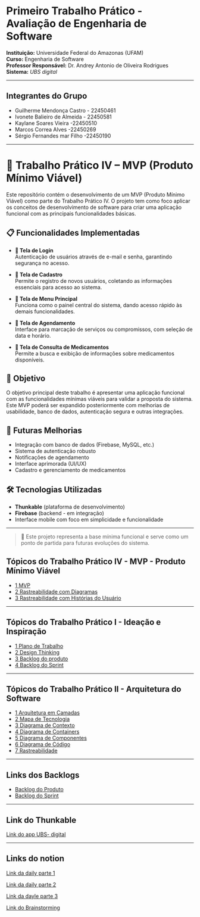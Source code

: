 # Primeiro Trabalho Prático - Avaliação de Engenharia de Software

**Instituição:** Universidade Federal do Amazonas (UFAM)  
**Curso:** Engenharia de Software  
**Professor Responsável:** Dr. Andrey Antonio de Oliveira Rodrigues  
**Sistema:** *UBS digital*

---

## Integrantes do Grupo

- Guilherme Mendonça Castro - 22450461
- Ivonete Balieiro de Almeida - 22450581
- Kaylane Soares Vieira -22450510
- Marcos Correa Alves -22450269
- Sérgio Fernandes mar Filho -22450190
  
---

# 🧪 Trabalho Prático IV – MVP (Produto Mínimo Viável)

Este repositório contém o desenvolvimento de um MVP (Produto Mínimo Viável) como parte do Trabalho Prático IV. O projeto tem como foco aplicar os conceitos de desenvolvimento de software para criar uma aplicação funcional com as principais funcionalidades básicas.

## 📋 Funcionalidades Implementadas

- **🔐 Tela de Login**  
  Autenticação de usuários através de e-mail e senha, garantindo segurança no acesso.

- **📝 Tela de Cadastro**  
  Permite o registro de novos usuários, coletando as informações essenciais para acesso ao sistema.

- **📱 Tela de Menu Principal**  
  Funciona como o painel central do sistema, dando acesso rápido às demais funcionalidades.

- **📆 Tela de Agendamento**  
  Interface para marcação de serviços ou compromissos, com seleção de data e horário.

- **💊 Tela de Consulta de Medicamentos**  
  Permite a busca e exibição de informações sobre medicamentos disponíveis.

## 🎯 Objetivo

O objetivo principal deste trabalho é apresentar uma aplicação funcional com as funcionalidades mínimas viáveis para validar a proposta do sistema. Este MVP poderá ser expandido posteriormente com melhorias de usabilidade, banco de dados, autenticação segura e outras integrações.

## 🚧 Futuras Melhorias

- Integração com banco de dados (Firebase, MySQL, etc.)
- Sistema de autenticação robusto
- Notificações de agendamento
- Interface aprimorada (UI/UX)
- Cadastro e gerenciamento de medicamentos

## 🛠️ Tecnologias Utilizadas

- **Thunkable** (plataforma de desenvolvimento)
- **Firebase** (backend - em integração)
- Interface mobile com foco em simplicidade e funcionalidade

---

> 📌 Este projeto representa a base mínima funcional e serve como um ponto de partida para futuras evoluções do sistema.

## Tópicos do Trabalho Prático IV - MVP - Produto Mínimo Viável

- [1 MVP](https://github.com/Kaylanesoar/ES1/blob/main/MVP%20–%20Produto%20Mínimo%20%20Viável/MVP.md)
- [2 Rastreabilidade com Diagramas](https://github.com/Kaylanesoar/ES1/blob/main/MVP%20–%20Produto%20Mínimo%20%20Viável/Rastreabilidade_com_diagramas.md)
- [3 Rastreabilidade com Histórias do Usuário](https://github.com/Kaylanesoar/ES1/blob/main/MVP%20–%20Produto%20Mínimo%20%20Viável/Rastreabilidade_com_historias_de_usuario.md)


---
## Tópicos do Trabalho Prático I - Ideação e Inspiração

- [1 Plano de Trabalho](https://github.com/Kaylanesoar/ES1/blob/main/trabalho-pratico/1_plano_de_trabalho.md)
- [2 Design Thinking](https://github.com/Kaylanesoar/ES1/blob/main/trabalho-pratico/2_design_thinking.md)
- [3 Backlog do produto](https://github.com/Kaylanesoar/ES1/blob/main/trabalho-pratico/3_backlog-do-produto.md)
- [4 Backlog do Sprint](https://github.com/Kaylanesoar/ES1/blob/main/trabalho-pratico/4_backlog-do-sprint.md)
---
## Tópicos do Trabalho Prático II - Arquitetura do Software

- [1 Arquitetura em Camadas](https://github.com/Kaylanesoar/ES1/blob/main/Arquitetura_do_Software/1_Arquitetura_em_camadas.md)
- [2 Mapa de Tecnologia](https://github.com/Kaylanesoar/ES1/blob/main/Arquitetura_do_Software/2_Mapa_tecnologia.md)
- [3 Diagrama de Contexto](https://github.com/Kaylanesoar/ES1/blob/main/Arquitetura_do_Software/3_Diagrama_de_Contexto.md)
- [4 Diagrama de Containers](https://github.com/Kaylanesoar/ES1/blob/main/Arquitetura_do_Software/4_Diagrama_de_Containers.md)
- [5 Diagrama de Componentes](https://github.com/Kaylanesoar/ES1/blob/main/Arquitetura_do_Software/5_Diagrama_de_Componentes.md)
- [6 Diagrama de Código](https://github.com/Kaylanesoar/ES1/blob/main/Arquitetura_do_Software/6_Diagrama_de_Código.md)
- [7 Rastreabilidade](https://github.com/Kaylanesoar/ES1/blob/main/Arquitetura_do_Software/7_Rastreabilidade.md)
---
## Links dos Backlogs
- [Backlog do Produto](https://github.com/users/Kaylanesoar/projects/4)
- [Backlog do Sprint](https://github.com/users/Kaylanesoar/projects/5)
---

## Link do Thunkable
[Link do app UBS- digital](https://x.thunkable.com/projects/6837304c6429a74a5c7e0073/d1cd7832-7050-442f-831f-db819a0c00eb/designer)

---
## Links do notion

[Link da daily parte 1](https://www.notion.so/1f0e7ce1a842801da497c3cb7ee1f9bc?v=1f0e7ce1a8428071b56f000c0e71389d&pvs=4)

[Link da daily parte 2](https://www.notion.so/214e7ce1a84280e88e19c37d111fe01a?v=214e7ce1a842806eaae7000c1234dbd5&source=copy_link)

[Link da dayle parte 3](https://www.notion.so/22be7ce1a842800a9075d9f3afe756d1?v=22be7ce1a84280e1800b000c57c1ce7f&source=copy_link)

[Link do Brainstorming](https://www.notion.so/1e7e7ce1a842804db0d7e291e0f5463e?v=1e7e7ce1a842807fafe6000ce07a1aca&pvs=4)

